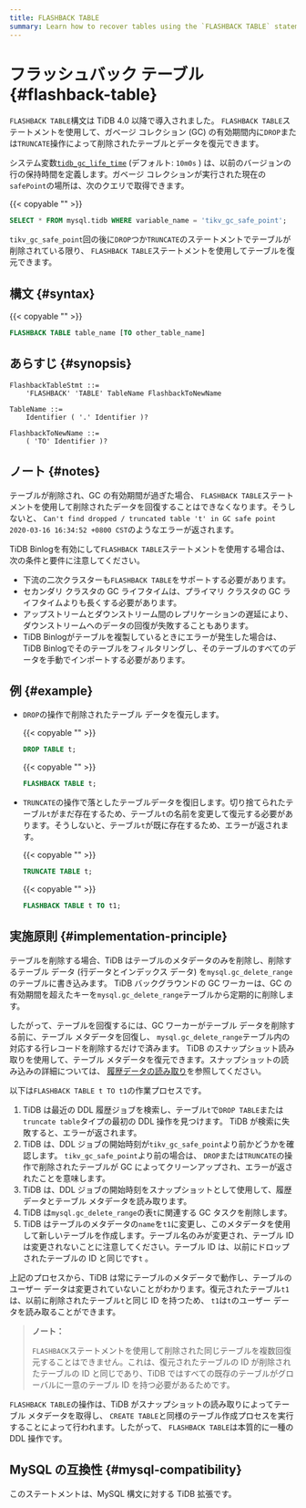 ```yaml
---
title: FLASHBACK TABLE
summary: Learn how to recover tables using the `FLASHBACK TABLE` statement.
---
```


# フラッシュバック テーブル {#flashback-table}

`FLASHBACK TABLE`構文は TiDB 4.0 以降で導入されました。 `FLASHBACK TABLE`ステートメントを使用して、ガベージ コレクション (GC) の有効期間内に`DROP`または`TRUNCATE`操作によって削除されたテーブルとデータを復元できます。

システム変数[`tidb_gc_life_time`](/system-variables.md#tidb_gc_life_time-new-in-v50) (デフォルト: `10m0s` ) は、以前のバージョンの行の保持時間を定義します。ガベージ コレクションが実行された現在の`safePoint`の場所は、次のクエリで取得できます。

{{< copyable "" >}}

```sql
SELECT * FROM mysql.tidb WHERE variable_name = 'tikv_gc_safe_point';
```

`tikv_gc_safe_point`回の後に`DROP`つか`TRUNCATE`のステートメントでテーブルが削除されている限り、 `FLASHBACK TABLE`ステートメントを使用してテーブルを復元できます。

## 構文 {#syntax}

{{< copyable "" >}}

```sql
FLASHBACK TABLE table_name [TO other_table_name]
```

## あらすじ {#synopsis}

```ebnf+diagram
FlashbackTableStmt ::=
    'FLASHBACK' 'TABLE' TableName FlashbackToNewName

TableName ::=
    Identifier ( '.' Identifier )?

FlashbackToNewName ::=
    ( 'TO' Identifier )?
```

## ノート {#notes}

テーブルが削除され、GC の有効期間が過ぎた場合、 `FLASHBACK TABLE`ステートメントを使用して削除されたデータを回復することはできなくなります。そうしないと、 `Can't find dropped / truncated table 't' in GC safe point 2020-03-16 16:34:52 +0800 CST`のようなエラーが返されます。

TiDB Binlogを有効にして`FLASHBACK TABLE`ステートメントを使用する場合は、次の条件と要件に注意してください。

-   下流の二次クラスターも`FLASHBACK TABLE`をサポートする必要があります。
-   セカンダリ クラスタの GC ライフタイムは、プライマリ クラスタの GC ライフタイムよりも長くする必要があります。
-   アップストリームとダウンストリーム間のレプリケーションの遅延により、ダウンストリームへのデータの回復が失敗することもあります。
-   TiDB Binlogがテーブルを複製しているときにエラーが発生した場合は、TiDB Binlogでそのテーブルをフィルタリングし、そのテーブルのすべてのデータを手動でインポートする必要があります。

## 例 {#example}

-   `DROP`の操作で削除されたテーブル データを復元します。

    {{< copyable "" >}}

    ```sql
    DROP TABLE t;
    ```

    {{< copyable "" >}}

    ```sql
    FLASHBACK TABLE t;
    ```

-   `TRUNCATE`の操作で落としたテーブルデータを復旧します。切り捨てられたテーブル`t`がまだ存在するため、テーブル`t`の名前を変更して復元する必要があります。そうしないと、テーブル`t`が既に存在するため、エラーが返されます。

    {{< copyable "" >}}

    ```sql
    TRUNCATE TABLE t;
    ```

    {{< copyable "" >}}

    ```sql
    FLASHBACK TABLE t TO t1;
    ```

## 実施原則 {#implementation-principle}

テーブルを削除する場合、TiDB はテーブルのメタデータのみを削除し、削除するテーブル データ (行データとインデックス データ) を`mysql.gc_delete_range`のテーブルに書き込みます。 TiDB バックグラウンドの GC ワーカーは、GC の有効期間を超えたキーを`mysql.gc_delete_range`テーブルから定期的に削除します。

したがって、テーブルを回復するには、GC ワーカーがテーブル データを削除する前に、テーブル メタデータを回復し、 `mysql.gc_delete_range`テーブル内の対応する行レコードを削除するだけで済みます。 TiDB のスナップショット読み取りを使用して、テーブル メタデータを復元できます。スナップショットの読み込みの詳細については、 [履歴データの読み取り](/read-historical-data.md)を参照してください。

以下は`FLASHBACK TABLE t TO t1`の作業プロセスです。

1.  TiDB は最近の DDL 履歴ジョブを検索し、テーブル`t`で`DROP TABLE`または`truncate table`タイプの最初の DDL 操作を見つけます。 TiDB が検索に失敗すると、エラーが返されます。
2.  TiDB は、DDL ジョブの開始時刻が`tikv_gc_safe_point`より前かどうかを確認します。 `tikv_gc_safe_point`より前の場合は、 `DROP`または`TRUNCATE`の操作で削除されたテーブルが GC によってクリーンアップされ、エラーが返されたことを意味します。
3.  TiDB は、DDL ジョブの開始時刻をスナップショットとして使用して、履歴データとテーブル メタデータを読み取ります。
4.  TiDB は`mysql.gc_delete_range`の表`t`に関連する GC タスクを削除します。
5.  TiDB はテーブルのメタデータの`name`を`t1`に変更し、このメタデータを使用して新しいテーブルを作成します。テーブル名のみが変更され、テーブル ID は変更されないことに注意してください。テーブル ID は、以前にドロップされたテーブルの ID と同じです`t` 。

上記のプロセスから、TiDB は常にテーブルのメタデータで動作し、テーブルのユーザー データは変更されていないことがわかります。復元されたテーブル`t1`は、以前に削除されたテーブル`t`と同じ ID を持つため、 `t1`は`t`のユーザー データを読み取ることができます。

> **ノート：**
>
> `FLASHBACK`ステートメントを使用して削除された同じテーブルを複数回復元することはできません。これは、復元されたテーブルの ID が削除されたテーブルの ID と同じであり、TiDB ではすべての既存のテーブルがグローバルに一意のテーブル ID を持つ必要があるためです。

`FLASHBACK TABLE`の操作は、TiDB がスナップショットの読み取りによってテーブル メタデータを取得し、 `CREATE TABLE`と同様のテーブル作成プロセスを実行することによって行われます。したがって、 `FLASHBACK TABLE`は本質的に一種の DDL 操作です。

## MySQL の互換性 {#mysql-compatibility}

このステートメントは、MySQL 構文に対する TiDB 拡張です。
